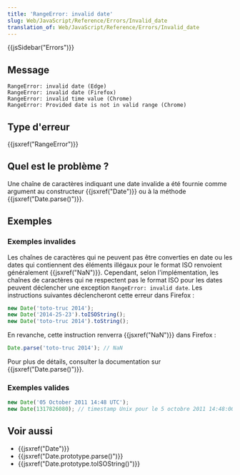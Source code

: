 ```yaml
---
title: 'RangeError: invalid date'
slug: Web/JavaScript/Reference/Errors/Invalid_date
translation_of: Web/JavaScript/Reference/Errors/Invalid_date
---
```


{{jsSidebar("Errors")}}

## Message

```
RangeError: invalid date (Edge)
RangeError: invalid date (Firefox)
RangeError: invalid time value (Chrome)
RangeError: Provided date is not in valid range (Chrome)
```

## Type d'erreur

{{jsxref("RangeError")}}

## Quel est le problème ?

Une chaîne de caractères indiquant une date invalide a été fournie comme argument au constructeur {{jsxref("Date")}} ou à la méthode {{jsxref("Date.parse()")}}.

## Exemples

### Exemples invalides

Les chaînes de caractères qui ne peuvent pas être converties en date ou les dates qui contiennent des éléments illégaux pour le format ISO renvoient généralement {{jsxref("NaN")}}. Cependant, selon l'implémentation, les chaînes de caractères qui ne respectent pas le format ISO pour les dates peuvent déclencher une exception `RangeError: invalid date`. Les instructions suivantes déclencheront cette erreur dans Firefox :

```js example-bad
new Date('toto-truc 2014');
new Date('2014-25-23').toISOString();
new Date('toto-truc 2014').toString();
```

En revanche, cette instruction renverra {{jsxref("NaN")}} dans Firefox :

```js example-bad
Date.parse('toto-truc 2014'); // NaN
```

Pour plus de détails, consulter la documentation sur {{jsxref("Date.parse()")}}.

### Exemples valides

```js example-good
new Date('05 October 2011 14:48 UTC');
new Date(1317826080); // timestamp Unix pour le 5 octobre 2011 14:48:00 UTC
```

## Voir aussi

- {{jsxref("Date")}}
- {{jsxref("Date.prototype.parse()")}}
- {{jsxref("Date.prototype.toISOString()")}}
